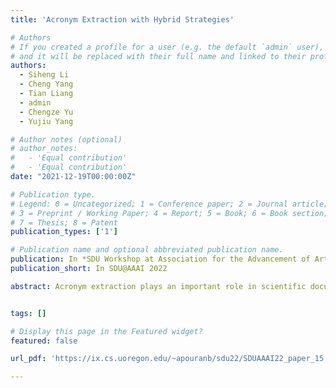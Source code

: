 ```yaml
---
title: 'Acronym Extraction with Hybrid Strategies'

# Authors
# If you created a profile for a user (e.g. the default `admin` user), write the username (folder name) here
# and it will be replaced with their full name and linked to their profile.
authors:
  - Siheng Li
  - Cheng Yang
  - Tian Liang
  - admin
  - Chengze Yu
  - Yujiu Yang

# Author notes (optional)
# author_notes:
#   - 'Equal contribution'
#   - 'Equal contribution'
date: "2021-12-19T00:00:00Z"

# Publication type.
# Legend: 0 = Uncategorized; 1 = Conference paper; 2 = Journal article;
# 3 = Preprint / Working Paper; 4 = Report; 5 = Book; 6 = Book section;
# 7 = Thesis; 8 = Patent
publication_types: ['1']

# Publication name and optional abbreviated publication name.
publication: In *SDU Workshop at Association for the Advancement of Artificial Intelligence 2022*
publication_short: In SDU@AAAI 2022

abstract: Acronym extraction plays an important role in scientific document understanding. Recently, the AAAI-22 Workshop on Scientific Document Understanding released multiple highquality datasets and attracted widespread attention. In this work, we present our hybrid strategies with adversarial training for this task. Specifically, we first apply pre-trained models to obtain contextualized text encoding. Then, on the one hand, we employ a sequence labeling strategy with BiL-STM and CRF to tag each word in a sentence. On the other hand, we use a span selection strategy that directly predicts the acronym and long-form spans. In addition, we adopt adversarial training to further improve the robustness and generalization ability of our models. Experimental results show that both methods outperform strong baselines and rank high on the SDU@ AAAI-22-Shared Task 1: Acronym Extraction, our scores rank 2nd in 4 test sets and 3rd in 3 test sets. Moreover, the ablation study further verifies the effectiveness of each component. Our code is available at https://github. com/carlyoung1999/AAAI-SDU-Task1.


tags: []

# Display this page in the Featured widget?
featured: false

url_pdf: 'https://ix.cs.uoregon.edu/~apouranb/sdu22/SDUAAAI22_paper_15.pdf'

---
```

